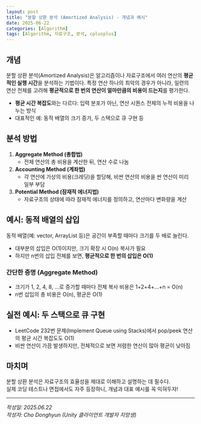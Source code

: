 ```yaml
---
layout: post
title: "분할 상환 분석 (Amortized Analysis) - 개념과 예시"
date: 2025-06-22
categories: [Algorithm]
tags: [Algorithm, 자료구조, 분석, cplusplus]
---
```


## 개념
분할 상환 분석(Amortized Analysis)은 알고리즘이나 자료구조에서 여러 연산의 **평균적인 실행 시간**을 분석하는 기법이다. 
특정 연산 하나의 최악의 경우가 아니라, 일련의 연산 전체를 고려해 **평균적으로 한 번의 연산이 얼마만큼의 비용이 드는지**를 평가한다.

- **평균 시간 복잡도**와는 다르다: 입력 분포가 아닌, 연산 시퀀스 전체의 누적 비용을 나누는 방식
- 대표적인 예: 동적 배열의 크기 증가, 두 스택으로 큐 구현 등

## 분석 방법
1. **Aggregate Method (총합법)**
   - 전체 연산의 총 비용을 계산한 뒤, 연산 수로 나눔
2. **Accounting Method (계좌법)**
   - 각 연산에 가상의 비용(크레딧)을 할당해, 비싼 연산의 비용을 싼 연산이 미리 일부 부담
3. **Potential Method (잠재적 에너지법)**
   - 자료구조의 상태에 따라 잠재적 에너지를 정의하고, 연산마다 변화량을 계산

## 예시: 동적 배열의 삽입
동적 배열(예: vector, ArrayList 등)은 공간이 부족할 때마다 크기를 두 배로 늘린다.
- 대부분의 삽입은 O(1)이지만, 크기 확장 시 O(n) 복사가 필요
- 하지만 n번의 삽입 전체를 보면, **평균적으로 한 번의 삽입은 O(1)**

### 간단한 증명 (Aggregate Method)
- 크기가 1, 2, 4, 8, ...로 증가할 때마다 전체 복사 비용은 1+2+4+...+n = O(n)
- n번 삽입의 총 비용은 O(n), 평균은 O(1)

## 실전 예시: 두 스택으로 큐 구현
- LeetCode 232번 문제(Implement Queue using Stacks)에서 pop/peek 연산의 평균 시간 복잡도도 O(1)
- 비싼 연산이 가끔 발생하지만, 전체적으로 보면 저렴한 연산이 많아 평균이 낮아짐

## 마치며
분할 상환 분석은 자료구조의 효율성을 제대로 이해하고 설명하는 데 필수다.<br/>
실제 코딩 테스트나 면접에서도 자주 등장하니, 개념과 대표 예시를 꼭 익혀두자!

---

*작성일: 2025.06.22*<br/>
*작성자: Cho Donghyun (Unity 클라이언트 개발자 지망생)* 